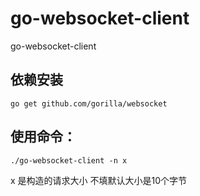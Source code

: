 # go-websocket-client
go-websocket-client

## 依赖安装

```
go get github.com/gorilla/websocket
```

## 使用命令：

```
./go-websocket-client -n x
```

x 是构造的请求大小
不填默认大小是10个字节
